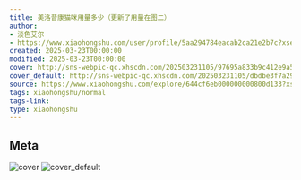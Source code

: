 ```yaml
---
title: 美洛昔康猫咪用量多少（更新了用量在图二）
author:
- 淡色艾尔
- https://www.xiaohongshu.com/user/profile/5aa294784eacab2ca21e2b7c?xsec_token=undefined
created: 2025-03-23T00:00:00
modified: 2025-03-23T00:00:00
cover: http://sns-webpic-qc.xhscdn.com/202503231105/97695a833b9c412e9a59fec597b4fd37/1000g0082drdhenah00004a37jra7gars3ndicf0!nc_n_webp_prv_1
cover_default: http://sns-webpic-qc.xhscdn.com/202503231105/dbdbe3f7a29a9611373f3dd86aaf9032/1000g0082drdhenah00004a37jra7gars3ndicf0!nc_n_webp_mw_1
source: https://www.xiaohongshu.com/explore/644cf6eb000000000800d133?xsec_token=ABr4z1Y-6XWZxIwYwBxDTNUo8pECXx30gnhGdxHX8FK2o=
tags: xiaohongshu/normal
tags-link:
type: xiaohongshu
---
```


## Meta

![cover](http://sns-webpic-qc.xhscdn.com/202503231105/97695a833b9c412e9a59fec597b4fd37/1000g0082drdhenah00004a37jra7gars3ndicf0!nc_n_webp_prv_1)
![cover_default](http://sns-webpic-qc.xhscdn.com/202503231105/dbdbe3f7a29a9611373f3dd86aaf9032/1000g0082drdhenah00004a37jra7gars3ndicf0!nc_n_webp_mw_1)
